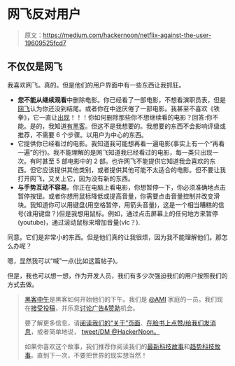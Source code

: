 # 网飞反对用户

> 原文：<https://medium.com/hackernoon/netflix-against-the-user-19609525fcd7>

## 不仅仅是网飞

我喜欢网飞。真的。但是他们的用户界面中有一些东西让我抓狂。

*   **您不能从继续观看**中删除电影。你已经看了一部电影，不想看演职员表，但是[网飞](https://hackernoon.com/tagged/netflix)认为你还没到结尾。或者你在中途厌倦了一部电影。我甚至不喜欢《铁拳》，它一直让[出现](https://hackernoon.com/tagged/appearing)！！！你如何删除那些你不想继续看的电影？回答:你不能。是的，我知道[有黑客](https://www.reddit.com/r/netflix/comments/31z68t/is_there_a_way_to_mark_something_as_already/cq6f202/)。但这不是我想要的。我想要的东西不会影响评级或推荐，不需要 6 个步骤。以用户为中心的东西。
*   它提供你已经看过的电影。我知道我可能想再看一遍电影(事实上有一个“再看一遍”的行)。我不能理解的是网飞知道我已经看过的电影，每一类只出现一次。有时甚至 5 部电影中的 2 部。也许网飞不能提供它知道我会喜欢的东西。但它应该提供其他类别，或者提供其他可能不太适合的电影。但不要让我打开网飞，又关上它，因为没有新的东西。
*   **与手势互动不容易**。你正在电脑上看电影，你想暂停一下，你必须准确地点击暂停按钮。或者你想用鼠标降低或提高音量，你需要点击音量控制并改变滑块。我知道你可以用键盘(用空格暂停，用箭头音量)，这是一个相当糟糕的信号(谁用键盘？)但是我想用鼠标。例如，通过点击屏幕上的任何地方来暂停(youtube)，通过滚动鼠标来增加音量(vlc？).

同意。它们是非常小的东西。但是他们真的让我很烦，因为我不能理解他们。那怎么办呢？

嗯，显然我可以“喊”一点(比如这篇帖子)。

但是，我也可以想一想，作为开发人员，我们有多少次强迫我们的用户按照我们的方式去做。

> [黑客中午](http://bit.ly/Hackernoon)是黑客如何开始他们的下午。我们是 [@AMI](http://bit.ly/atAMIatAMI) 家庭的一员。我们现在[接受投稿](http://bit.ly/hackernoonsubmission)，并乐意[讨论广告&赞助](mailto:partners@amipublications.com)机会。
> 
> 要了解更多信息，请[阅读我们的“关于”页面](https://goo.gl/4ofytp)、[在脸书上点赞/给我们发消息](http://bit.ly/HackernoonFB)，或者简单地说， [tweet/DM @HackerNoon。](https://goo.gl/k7XYbx)
> 
> 如果你喜欢这个故事，我们推荐你阅读我们的[最新科技故事](http://bit.ly/hackernoonlatestt)和[趋势科技故事](https://hackernoon.com/trending)。直到下一次，不要把世界的现实想当然！